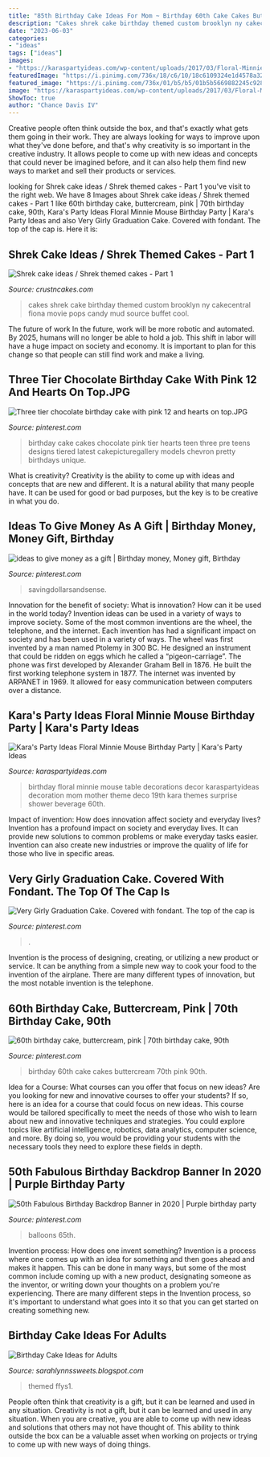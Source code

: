 ```yaml
---
title: "85th Birthday Cake Ideas For Mom ~ Birthday 60th Cake Cakes Buttercream 70th Pink 90th"
description: "Cakes shrek cake birthday themed custom brooklyn ny cakecentral fiona movie pops candy mud source buffet cool"
date: "2023-06-03"
categories:
- "ideas"
tags: ["ideas"]
images:
- "https://karaspartyideas.com/wp-content/uploads/2017/03/Floral-Minnie-Mouse-Birthday-Party-via-Karas-Party-Ideas-KarasPartyIdeas.com8_.jpeg"
featuredImage: "https://i.pinimg.com/736x/18/c6/10/18c6109324e1d4578a32a19835fd7328--best-birthday-cake-chocolate-birthday-cakes.jpg"
featured_image: "https://i.pinimg.com/736x/01/b5/b5/01b5b5669882245c928987a72af57836.jpg"
image: "https://karaspartyideas.com/wp-content/uploads/2017/03/Floral-Minnie-Mouse-Birthday-Party-via-Karas-Party-Ideas-KarasPartyIdeas.com8_.jpeg"
ShowToc: true
author: "Chance Davis IV"
---
```



Creative people often think outside the box, and that's exactly what gets them going in their work. They are always looking for ways to improve upon what they've done before, and that's why creativity is so important in the creative industry. It allows people to come up with new ideas and concepts that could never be imagined before, and it can also help them find new ways to market and sell their products or services.

	

		
looking for Shrek cake ideas / Shrek themed cakes - Part 1 you've visit to the right web. We have 8 Images about Shrek cake ideas / Shrek themed cakes - Part 1 like 60th birthday cake, buttercream, pink | 70th birthday cake, 90th, Kara&#039;s Party Ideas Floral Minnie Mouse Birthday Party | Kara&#039;s Party Ideas and also Very Girly Graduation Cake. Covered with fondant. The top of the cap is. Here it is:
		
    
## Shrek Cake Ideas / Shrek Themed Cakes - Part 1

<img loading=lazy src="http://www.crustncakes.com/blog/wp-content/uploads/2015/07/c43121443a24131862edb0bdef337266.jpg" onerror="this.onerror=null;this.src='https://tse1.mm.bing.net/th?id=OIP.oFg_dqsXLajXKJor9mRmdgHaJ4&amp;pid=15.1';" alt="Shrek cake ideas / Shrek themed cakes - Part 1">

_Source: crustncakes.com_

>cakes shrek cake birthday themed custom brooklyn ny cakecentral fiona movie pops candy mud source buffet cool. 

	

The future of work
In the future, work will be more robotic and automated. By 2025, humans will no longer be able to hold a job. This shift in labor will have a huge impact on society and economy. It is important to plan for this change so that people can still find work and make a living.

    
## Three Tier Chocolate Birthday Cake With Pink 12 And Hearts On Top.JPG

<img loading=lazy src="https://i.pinimg.com/736x/18/c6/10/18c6109324e1d4578a32a19835fd7328--best-birthday-cake-chocolate-birthday-cakes.jpg" onerror="this.onerror=null;this.src='https://tse3.mm.bing.net/th?id=OIP.psz42lhQbrBfEfE72_CvOgHaKv&amp;pid=15.1';" alt="Three tier chocolate birthday cake with pink 12 and hearts on top.JPG">

_Source: pinterest.com_

>birthday cake cakes chocolate pink tier hearts teen three pre teens designs tiered latest cakepicturegallery models chevron pretty birthdays unique. 

	

What is creativity?
Creativity is the ability to come up with ideas and concepts that are new and different. It is a natural ability that many people have. It can be used for good or bad purposes, but the key is to be creative in what you do.

    
## Ideas To Give Money As A Gift | Birthday Money, Money Gift, Birthday

<img loading=lazy src="https://i.pinimg.com/736x/eb/16/f0/eb16f095edb253b6ad926de7f7c40c3c.jpg" onerror="this.onerror=null;this.src='https://tse1.mm.bing.net/th?id=OIP.kab-YCm08l0-e_CVSJ1g3gHaPi&amp;pid=15.1';" alt="ideas to give money as a gift | Birthday money, Money gift, Birthday">

_Source: pinterest.com_

>savingdollarsandsense. 

	

Innovation for the benefit of society: What is innovation? How can it be used in the world today?
Invention ideas can be used in a variety of ways to improve society. Some of the most common inventions are the wheel, the telephone, and the internet. Each invention has had a significant impact on society and has been used in a variety of ways. The wheel was first invented by a man named Ptolemy in 300 BC. He designed an instrument that could be ridden on eggs which he called a “pigeon-carriage”. The phone was first developed by Alexander Graham Bell in 1876. He built the first working telephone system in 1877. The internet was invented by ARPANET in 1969. It allowed for easy communication between computers over a distance.

    
## Kara&#039;s Party Ideas Floral Minnie Mouse Birthday Party | Kara&#039;s Party Ideas

<img loading=lazy src="https://karaspartyideas.com/wp-content/uploads/2017/03/Floral-Minnie-Mouse-Birthday-Party-via-Karas-Party-Ideas-KarasPartyIdeas.com8_.jpeg" onerror="this.onerror=null;this.src='https://tse4.mm.bing.net/th?id=OIP.rjrLJ_BSNGBs_lFmPs6y4AHaLH&amp;pid=15.1';" alt="Kara&#039;s Party Ideas Floral Minnie Mouse Birthday Party | Kara&#039;s Party Ideas">

_Source: karaspartyideas.com_

>birthday floral minnie mouse table decorations decor karaspartyideas decoration mom mother theme deco 19th kara themes surprise shower beverage 60th. 

	

Impact of invention: How does innovation affect society and everyday lives?
Invention has a profound impact on society and everyday lives. It can provide new solutions to common problems or make everyday tasks easier. Invention can also create new industries or improve the quality of life for those who live in specific areas.

    
## Very Girly Graduation Cake. Covered With Fondant. The Top Of The Cap Is

<img loading=lazy src="https://i.pinimg.com/736x/53/e9/97/53e99794cb960eb9e9255a8ec0418a7b--graduation--highschool-graduation-cakes.jpg?b=t" onerror="this.onerror=null;this.src='https://tse1.mm.bing.net/th?id=OIP.wQCjNX5mQXzo8WUhE8VrSgHaJP&amp;pid=15.1';" alt="Very Girly Graduation Cake. Covered with fondant. The top of the cap is">

_Source: pinterest.com_

>. 

	

Invention is the process of designing, creating, or utilizing a new product or service. It can be anything from a simple new way to cook your food to the invention of the airplane. There are many different types of innovation, but the most notable invention is the telephone.

    
## 60th Birthday Cake, Buttercream, Pink | 70th Birthday Cake, 90th

<img loading=lazy src="https://i.pinimg.com/736x/23/42/f1/2342f1c7f8ed0c58cecb80e249476663.jpg" onerror="this.onerror=null;this.src='https://tse2.mm.bing.net/th?id=OIP.ivjxC72bm6l1qu-Ri4hXngHaJ3&amp;pid=15.1';" alt="60th birthday cake, buttercream, pink | 70th birthday cake, 90th">

_Source: pinterest.com_

>birthday 60th cake cakes buttercream 70th pink 90th. 

	

Idea for a Course: What courses can you offer that focus on new ideas?
Are you looking for new and innovative courses to offer your students? If so, here is an idea for a course that could focus on new ideas. This course would be tailored specifically to meet the needs of those who wish to learn about new and innovative techniques and strategies. You could explore topics like artificial intelligence, robotics, data analytics, computer science, and more. By doing so, you would be providing your students with the necessary tools they need to explore these fields in depth.

    
## 50th Fabulous Birthday Backdrop Banner In 2020 | Purple Birthday Party

<img loading=lazy src="https://i.pinimg.com/736x/01/b5/b5/01b5b5669882245c928987a72af57836.jpg" onerror="this.onerror=null;this.src='https://tse2.mm.bing.net/th?id=OIP.0nxuvH0VXKpfualicTdXpgHaJ4&amp;pid=15.1';" alt="50th Fabulous Birthday Backdrop Banner in 2020 | Purple birthday party">

_Source: pinterest.com_

>balloons 65th. 

	

Invention process: How does one invent something?
Invention is a process where one comes up with an idea for something and then goes ahead and makes it happen. This can be done in many ways, but some of the most common include coming up with a new product, designating someone as the inventor, or writing down your thoughts on a problem you're experiencing. There are many different steps in the Invention process, so it's important to understand what goes into it so that you can get started on creating something new.

    
## Birthday Cake Ideas For Adults

<img loading=lazy src="https://1.bp.blogspot.com/-9n7PuRDgl64/UaZgR3Zl_sI/AAAAAAAADNc/4DHVXyYDrkk/s1600/IMG_2431.jpg" onerror="this.onerror=null;this.src='https://tse2.mm.bing.net/th?id=OIP.GLxUytJ5F7YsLB5bLC_QNwHaJ4&amp;pid=15.1';" alt="Birthday Cake Ideas for Adults">

_Source: sarahlynnssweets.blogspot.com_

>themed ffys1. 

	

People often think that creativity is a gift, but it can be learned and used in any situation.
Creativity is not a gift, but it can be learned and used in any situation. When you are creative, you are able to come up with new ideas and solutions that others may not have thought of. This ability to think outside the box can be a valuable asset when working on projects or trying to come up with new ways of doing things.

